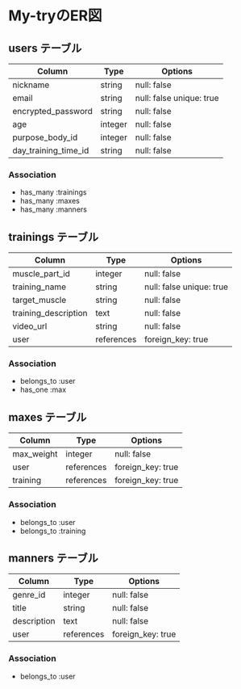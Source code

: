 # My-tryのER図

## users テーブル

| Column                    | Type     | Options                  |
| ------------------------- | -------- | ------------------------ |
| nickname                  | string   | null: false              |
| email                     | string   | null: false unique: true |
| encrypted_password        | string   | null: false              |
| age                       | integer  | null: false              |
| purpose_body_id           | integer  | null: false              |
| day_training_time_id       | string   | null: false              |


### Association

- has_many :trainings
- has_many :maxes
- has_many :manners


## trainings テーブル

| Column               | Type       | Options                  |
| -------------------- | ---------- | ------------------------ |
| muscle_part_id       | integer    | null: false              |
| training_name        | string     | null: false unique: true |
| target_muscle        | string     | null: false              |
| training_description | text       | null: false              |
| video_url            | string     | null: false              |
| user                 | references | foreign_key: true        |


### Association

- belongs_to :user
- has_one :max



## maxes テーブル

| Column             | Type       | Options                  |
| ------------------ | ---------- | ------------------------ |
| max_weight         | integer    | null: false              |
| user               | references | foreign_key: true        |
| training           | references | foreign_key: true        |


### Association

- belongs_to :user
- belongs_to :training



## manners テーブル

| Column             | Type       | Options                  |
| ------------------ | ---------- | ------------------------ |
| genre_id           | integer    | null: false              |
| title              | string     | null: false              |
| description        | text       | null: false              |
| user               | references | foreign_key: true        |


### Association

- belongs_to :user